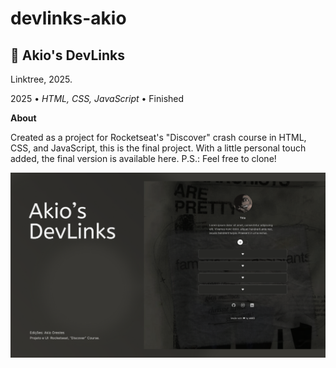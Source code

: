 # devlinks-akio

<h2> &#128278; Akio's DevLinks </h2>
<p> Linktree, 2025. </p>

<p>2025 •<em> HTML, CSS, JavaScript</em> • Finished</p>

<p><strong>About</strong></p>
 <p>Created as a project for Rocketseat's "Discover" crash course in HTML, CSS, and JavaScript, this is the final project.
 With a little personal touch added, the final version is available here. P.S.: Feel free to clone!
</p>

<img alt="Project Preview" src="./assets/preview.png">
